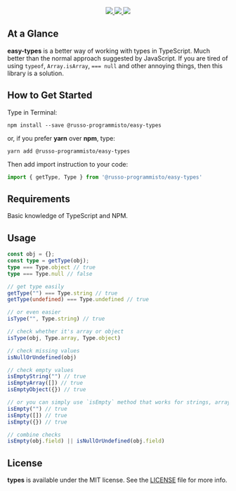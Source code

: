 <p align="center">
    <a href="https://nodejs.org">
        <img src="https://img.shields.io/badge/Created for-Node.js-teal.svg?style=flat">
    </a>
    <a href="https://www.typescriptlang.org">
        <img src="https://img.shields.io/badge/Written in-TypeScript-purple.svg?style=flat">
    </a>
    <a href="https://tldrlegal.com/license/mit-license">
        <img src="https://img.shields.io/badge/License-MIT-blue.svg?style=flat">
    </a>
</p>

## At a Glance

**easy-types** is a better way of working with types in TypeScript. Much better than the normal approach suggested by JavaScript. If you are tired of using `typeof`, `Array.isArray`, `=== null` and other annoying things, then this library is a solution.

## How to Get Started

Type in Terminal:

```
npm install --save @russo-programmisto/easy-types
```

or, if you prefer **yarn** over **npm**, type:

```
yarn add @russo-programmisto/easy-types
```

Then add import instruction to your code:

```typescript
import { getType, Type } from '@russo-programmisto/easy-types'
```

## Requirements

Basic knowledge of TypeScript and NPM.

## Usage

```typescript
const obj = {};
const type = getType(obj);
type === Type.object // true
type === Type.null // false

// get type easily
getType("") === Type.string // true
getType(undefined) === Type.undefined // true

// or even easier
isType("", Type.string) // true

// check whether it's array or object
isType(obj, Type.array, Type.object)

// check missing values
isNullOrUndefined(obj)

// check empty values
isEmptyString("") // true
isEmptyArray([]) // true
isEmptyObject({}) // true

// or you can simply use `isEmpty` method that works for strings, arrays, and non-array objects:
isEmpty("") // true
isEmpty([]) // true
isEmpty({}) // true

// combine checks
isEmpty(obj.field) || isNullOrUndefined(obj.field)
```

## License

**types** is available under the MIT license. See the [LICENSE](./LICENSE) file for more info.
